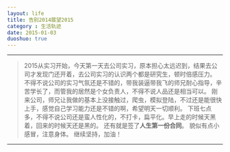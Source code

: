 ```yaml
---
layout: life
title: 告别2014展望2015
category : 生活轨迹
date: 2015-01-03
duoshuo: true
---
```


------------

>2015从实习开始，今天第一天去公司实习，原本担心太远迟到，结果去公司才发现门还开着，去公司实习的认识两个都是研究生，顿时倍感压力。
>不得不说公司的实习气氛还是不错的，带我装逼带我飞的师兄耐心指导，辛苦学长了，而管我的居然是个女负责人，不得不说人品还是相当可以。
>刚来公司，师兄让我做的基本上没接触过，爬虫，模拟登陆，不过还是能很快上手，感觉自己学习能力还是不错的啊，希望明天一切顺利。
>下班七点多，不得不说公司还是蛮人性化的，不打卡，扁平化。早上走的时候天黑着，回来的时候天还是黑的。
>还有就是签了**人生第一份合同**。
>貌似有点小感冒，注意身体。
>继续坚持，加油！

-------------


